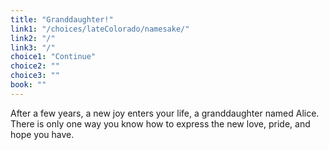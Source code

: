 ```yaml
---
title: "Granddaughter!"
link1: "/choices/lateColorado/namesake/"
link2: "/"
link3: "/"
choice1: "Continue"
choice2: ""
choice3: ""
book: ""
---
```

After a few years, a new joy enters your life, a granddaughter named Alice. There is only one way you know how to express the new love, pride, and hope you have.